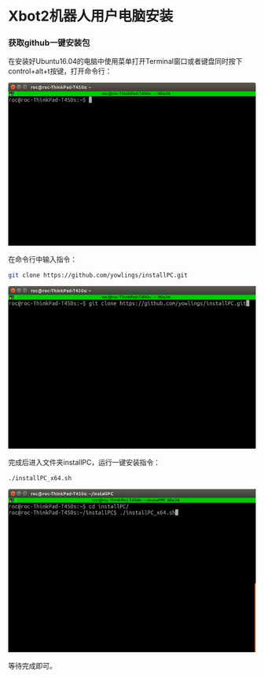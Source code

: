 # Xbot2机器人用户电脑安装

### 获取github一键安装包

在安装好Ubuntu16.04的电脑中使用菜单打开Terminal窗口或者键盘同时按下control+alt+t按键，打开命令行：

![](img/terminal.png)

在命令行中输入指令：

```bash
git clone https://github.com/yowlings/installPC.git
```

![](img/git_clone.png)

完成后进入文件夹installPC，运行一键安装指令：

```bash
./installPC_x64.sh
```

![](img/install.png)

等待完成即可。